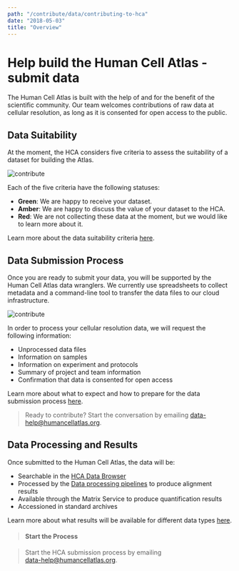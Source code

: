 ```yaml
---
path: "/contribute/data/contributing-to-hca"
date: "2018-05-03"
title: "Overview"
---
```


# Help build the Human Cell Atlas - submit data

The Human Cell Atlas is built with the help of and for the benefit of the scientific community. Our team welcomes contributions of raw data at cellular resolution, as long as it is consented for open access to the public.

## Data Suitability

At the moment, the HCA considers five criteria to assess the suitability of a dataset for building the Atlas.

![contribute](/contribute/_images/data-suitability.png)

Each of the five criteria have the following statuses:

- **Green**: We are happy to receive your dataset.
- **Amber**: We are happy to discuss the value of your dataset to the HCA.
- **Red**: We are not collecting these data at the moment, but we would like to learn more about it.

Learn more about the data suitability criteria [here](/contribute/data/contributing-data-suitability.md).

## Data Submission Process

Once you are ready to submit your data, you will be supported by the Human Cell Atlas data wranglers. We currently use spreadsheets to collect metadata and a command-line tool to transfer the data files to our cloud infrastructure. 

![contribute](/contribute/_images/contribute.png)

In order to process your cellular resolution data, we will request the following information:

- Unprocessed data files
- Information on samples
- Information on experiment and protocols
- Summary of project and team information
- Confirmation that data is consented for open access

Learn more about what to expect and how to prepare for the data submission process [here](/contribute/data/contributing-expect-prepare.md).

> Ready to contribute? Start the conversation by emailing [data-help@humancellatlas.org](mailto:data-help@humancellatlas.org).

## Data Processing and Results

Once submitted to the Human Cell Atlas, the data will be: 
 
- Searchable in the [HCA Data Browser](/explore/projects)
- Processed by the [Data processing pipelines](/pipelines) to produce alignment results
- Available through the Matrix Service to produce quantification results
- Accessioned in standard archives

Learn more about what results will be available for different data types [here](/contribute/data/contributing-data-processing-results.md).

> #### Start the Process

> Start the HCA submission process by emailing\
> [data-help@humancellatlas.org](mailto:data-help@humancellatlas.org).
